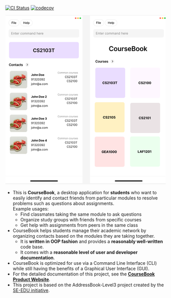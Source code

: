 [![CI Status](https://github.com/se-edu/addressbook-level3/workflows/Java%20CI/badge.svg)](https://github.com/se-edu/addressbook-level3/actions)
[![codecov](https://codecov.io/gh/AY2526S1-CS2103T-F10-2/tp/branch/master/graph/badge.svg?token=UAX1HBG4BO)](https://codecov.io/gh/AY2526S1-CS2103T-F10-2/tp)

![Ui](docs/images/Ui.png)

* This is **CourseBook**, a desktop application for **students** who want to easily identify and contact friends from particular modules to resolve problems such as questions about assignments.<br>
  Example usages:
  * Find classmates taking the same module to ask questions
  * Organize study groups with friends from specific courses
  * Get help with assignments from peers in the same class
* CourseBook helps students manage their academic network by organizing contacts based on the modules they are taking together.
  * It is **written in OOP fashion** and provides a **reasonably well-written** code base.
  * It comes with a **reasonable level of user and developer documentation**.
* CourseBook is optimized for use via a Command Line Interface (CLI) while still having the benefits of a Graphical User Interface (GUI).
* For the detailed documentation of this project, see the **[CourseBook Product Website](https://ay2526s1-cs2103t-f10-2.github.io/tp/)**.
* This project is based on the AddressBook-Level3 project created by the [SE-EDU initiative](https://se-education.org).
